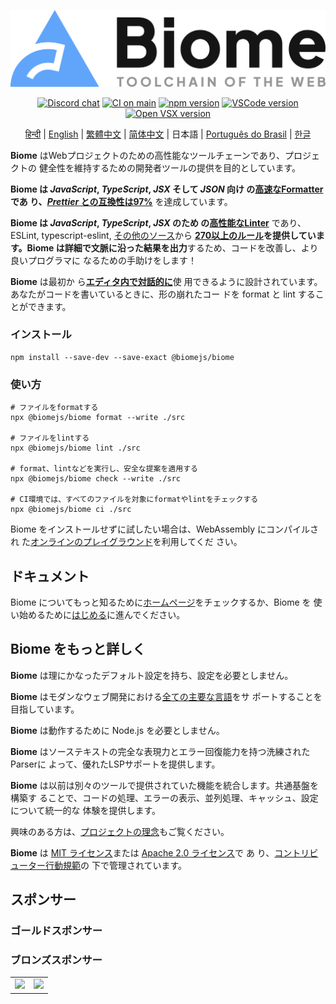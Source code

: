 <p align="center">
    <picture>
        <source media="(prefers-color-scheme: dark)" srcset="https://raw.githubusercontent.com/biomejs/resources/main/svg/slogan-dark-transparent.svg">
        <source media="(prefers-color-scheme: light)" srcset="https://raw.githubusercontent.com/biomejs/resources/main/svg/slogan-light-transparent.svg">
        <img alt="Biome - Toolchain of the web" src="https://raw.githubusercontent.com/biomejs/resources/main/svg/slogan-light-transparent.svg" width="700">
    </picture>
</p>

<div align="center">

[![Discord chat][discord-badge]][discord-url] [![CI on main][ci-badge]][ci-url]
[![npm version][npm-badge]][npm-url]
[![VSCode version][vscode-badge]][vscode-url]
[![Open VSX version][open-vsx-badge]][open-vsx-url]

[discord-badge]:
	https://badgen.net/discord/online-members/BypW39g6Yc?icon=discord&label=discord&color=green
[discord-url]: https://biomejs.dev/chat
[ci-badge]:
	https://github.com/biomejs/biome/actions/workflows/main.yml/badge.svg
[ci-url]: https://github.com/biomejs/biome/actions/workflows/main.yml
[npm-badge]:
	https://badgen.net/npm/v/@biomejs/biome?icon=npm&color=green&label=%40biomejs%2Fbiome
[npm-url]: https://www.npmjs.com/package/@biomejs/biome/v/latest
[vscode-badge]:
	https://badgen.net/vs-marketplace/v/biomejs.biome?label=vscode&icon=visualstudio&color=green
[vscode-url]: https://marketplace.visualstudio.com/items?itemName=biomejs.biome
[open-vsx-badge]:
	https://badgen.net/open-vsx/version/biomejs/biome?label=open-vsx&color=green
[open-vsx-url]: https://open-vsx.org/extension/biomejs/biome

</div>

<!-- Insert new entries lexicographically by language code.
     For example given below is the same order as these files appear on page:
     https://github.com/biomejs/biome/tree/main/packages/%40biomejs/biome -->
<div align="center">

[हिन्दी](https://github.com/biomejs/biome/blob/main/packages/%40biomejs/biome/README.hi.md)
|
[English](https://github.com/biomejs/biome/blob/main/packages/%40biomejs/biome/README.md)
|
[繁體中文](https://github.com/biomejs/biome/blob/main/packages/%40biomejs/biome/README.zh-TW.md)
|
[简体中文](https://github.com/biomejs/biome/blob/main/packages/%40biomejs/biome/README.zh-CN.md)
| 日本語 |
[Português do Brasil](https://github.com/biomejs/biome/blob/main/packages/%40biomejs/biome/README.pt-br.md)
|
[한글](https://github.com/biomejs/biome/blob/main/packages/%40biomejs/biome/README.kr.md)

</div>

**Biome** はWebプロジェクトのための高性能なツールチェーンであり、プロジェクトの
健全性を維持するための開発者ツールの提供を目的としています。

**Biome は _JavaScript_, _TypeScript_, _JSX_ そして _JSON_ 向け
の[高速なFormatter](./benchmark#formatting)**であ
り、**[_Prettier_ との互換性は97%](https://console.algora.io/challenges/prettier)**
を達成しています。

**Biome は _JavaScript_, _TypeScript_, _JSX_ のため
の[高性能なLinter](https://github.com/biomejs/biome/tree/main/benchmark#linting)**
であり、ESLint, typescript-eslint,
[その他のソース](https://github.com/biomejs/biome/discussions/3)から
**[270以上のルール](https://biomejs.dev/linter/rules/)**を提供しています。Biome
は**詳細で文脈に沿った結果を出力**するため、コードを改善し、より良いプログラマに
なるための手助けをします！

**Biome** は最初か
ら[**エディタ内で対話的に**](https://biomejs.dev/ja/guides/integrate-in-editor/)使
用できるように設計されています。あなたがコードを書いているときに、形の崩れたコー
ドを format と lint することができます。

### インストール

```shell
npm install --save-dev --save-exact @biomejs/biome
```

### 使い方

```shell
# ファイルをformatする
npx @biomejs/biome format --write ./src

# ファイルをlintする
npx @biomejs/biome lint ./src

# format、lintなどを実行し、安全な提案を適用する
npx @biomejs/biome check --write ./src

# CI環境では、すべてのファイルを対象にformatやlintをチェックする
npx @biomejs/biome ci ./src
```

Biome をインストールせずに試したい場合は、WebAssembly にコンパイルされ
た[オンラインのプレイグラウンド](https://biomejs.dev/playground/)を利用してくだ
さい。

## ドキュメント

Biome についてもっと知るために[ホームページ][biomejs]をチェックするか、Biome を
使い始めるために[はじめる][getting-started]に進んでください。

## Biome をもっと詳しく

**Biome** は理にかなったデフォルト設定を持ち、設定を必要としません。

**Biome** はモダンなウェブ開発における[全ての主要な言語][language-support]をサ
ポートすることを目指しています。

**Biome** は動作するために Node.js を必要としません。

**Biome** はソーステキストの完全な表現力とエラー回復能力を持つ洗練されたParserに
よって、優れたLSPサポートを提供します。

**Biome** は以前は別々のツールで提供されていた機能を統合します。共通基盤を構築す
ることで、コードの処理、エラーの表示、並列処理、キャッシュ、設定について統一的な
体験を提供します。

興味のある方は、[プロジェクトの理念][biome-philosophy]もご覧ください。

**Biome** は
[MIT ライセンス](https://github.com/biomejs/biome/tree/main/LICENSE-MIT)または
[Apache 2.0 ライセンス](https://github.com/biomejs/biome/tree/main/LICENSE-APACHE)で
あ
り、[コントリビューター行動規範](https://github.com/biomejs/biome/tree/main/CODE_OF_CONDUCT.md)の
下で管理されています。

## スポンサー

### ゴールドスポンサー

### ブロンズスポンサー

<table>
  <tbody>
    <tr>
      <td align="center" valign="middle">
        <a href="https://www.kanamekey.com" target="_blank"><img src="https://images.opencollective.com/kaname/d15fd98/logo/256.png?height=80" width="80"></a>
      </td>
      <td align="center" valign="middle">
        <a href="https://nanabit.dev/" target="_blank"><img src="https://images.opencollective.com/nanabit/d15fd98/logo/256.png?height=80" width="80"></a>
      </td>
    </tr>
  </tbody>
</table>

[biomejs]: https://biomejs.dev/ja/
[biome-philosophy]: https://biomejs.dev/ja/internals/philosophy/
[language-support]: https://biomejs.dev/ja/internals/language-support/
[getting-started]: https://biomejs.dev/ja/guides/getting-started/
